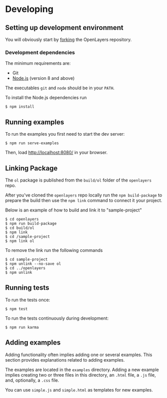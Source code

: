 # Developing

## Setting up development environment

You will obviously start by
[forking](https://github.com/openlayers/openlayers/fork) the OpenLayers repository.

### Development dependencies

The minimum requirements are:

* Git
* [Node.js](https://nodejs.org/) (version 8 and above)

The executables `git` and `node` should be in your `PATH`.

To install the Node.js dependencies run

    $ npm install

## Running examples

To run the examples you first need to start the dev server:

    $ npm run serve-examples

Then, load <http://localhost:8080/> in your browser.

## Linking Package

The `ol` package is published from the `build/ol` folder of the `openlayers` repo. 

After you've cloned the `openlayers` repo locally run the `npm build-package` to prepare the build then use the `npm link` command to connect it your project. 

Below is an example of how to build and link it to "sample-project"


    $ cd openlayers
    $ npm run build-package
    $ cd build/ol
    $ npm link
    $ cd /sample-project
    $ npm link ol

To remove the link run the following commands

    $ cd sample-project
    $ npm unlink --no-save ol
    $ cd ../openlayers
    $ npm unlink
## Running tests

To run the tests once:

    $ npm test

To run the tests continuously during development:

    $ npm run karma

## Adding examples

Adding functionality often implies adding one or several examples. This
section provides explanations related to adding examples.

The examples are located in the `examples` directory. Adding a new example
implies creating two or three files in this directory, an `.html` file, a `.js`
file, and, optionally, a `.css` file.

You can use `simple.js` and `simple.html` as templates for new examples.
